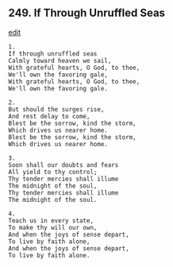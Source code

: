 
## 249.  If Through Unruffled Seas
[edit](https://docs.google.com/document/d/1z7BtWhze8Ygo9wFtGUJloiOGErk_92Ai/edit?mode=html)




    1.
    If through unruffled seas 
    Calmly toward heaven we sail, 
    With grateful hearts, O God, to thee, 
    We'll own the favoring gale, 
    With grateful hearts, O God, to thee, 
    We'll own the favoring gale. 

    2.
    But should the surges rise, 
    And rest delay to come, 
    Blest be the sorrow, kind the storm, 
    Which drives us nearer home. 
    Blest be the sorrow, kind the storm, 
    Which drives us nearer home. 

    3.
    Soon shall our doubts and fears 
    All yield to thy control; 
    Thy tender mercies shall illume 
    The midnight of the soul, 
    Thy tender mercies shall illume 
    The midnight of the soul. 

    4.
    Teach us in every state, 
    To make thy will our own, 
    And when the joys of sense depart, 
    To live by faith alone, 
    And when the joys of sense depart, 
    To live by faith alone.
